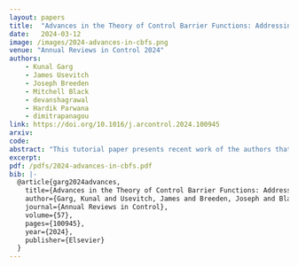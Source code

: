 ```yaml
---
layout: papers
title:  "Advances in the Theory of Control Barrier Functions: Addressing practical challenges in safe control synthesis for autonomous and robotic systems"
date:   2024-03-12
image: /images/2024-advances-in-cbfs.png
venue: "Annual Reviews in Control 2024"
authors:
    - Kunal Garg
    - James Usevitch
    - Joseph Breeden
    - Mitchell Black
    - devanshagrawal
    - Hardik Parwana
    - dimitrapanagou
link: https://doi.org/10.1016/j.arcontrol.2024.100945
arxiv:
code:
abstract: "This tutorial paper presents recent work of the authors that extends the theory of Control Barrier Functions (CBFs) to address practical challenges in the synthesis of safe controllers for autonomous systems and robots. We present novel CBFs and methods that handle safety constraints (i) with time and input constraints under disturbances, (ii) with high-relative degree under disturbances and input constraints, and (iii) that are affected by adversarial inputs and sampled-data effects. We then present novel CBFs and adaptation methods that prevent loss of validity of the CBF, as well as methods to tune the parameters of the CBF online to reduce conservatism in the system response. We also address the pointwise-only optimal character of CBF-induced control inputs by introducing a CBF formulation that accounts for future trajectories, as well as implementation challenges such as how to preserve safety when using output feedback control and zero-order-hold control. Finally we consider how to synthesize non-smooth CBFs when discontinuous inputs and multiple constraints are present."
excerpt:
pdf: /pdfs/2024-advances-in-cbfs.pdf
bib: |-
  @article{garg2024advances,
    title={Advances in the Theory of Control Barrier Functions: Addressing practical challenges in safe control synthesis for autonomous and robotic systems},
    author={Garg, Kunal and Usevitch, James and Breeden, Joseph and Black, Mitchell and Agrawal, Devansh and Parwana, Hardik and Panagou, Dimitra},
    journal={Annual Reviews in Control},
    volume={57},
    pages={100945},
    year={2024},
    publisher={Elsevier}
  }
---
```

